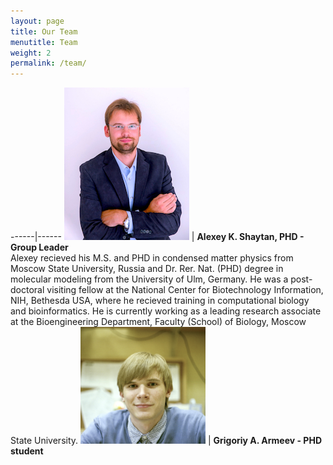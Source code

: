 ```yaml
---
layout: page
title: Our Team
menutitle: Team
weight: 2
permalink: /team/
---
```


 ------|------
 <img src="/assets/photo_aksh.jpg" width="200px" /> | <b>Alexey K. Shaytan, PHD - Group Leader</b> <br> Alexey recieved his M.S. and PHD in condensed matter physics from Moscow State University, Russia and Dr. Rer. Nat. (PHD) degree in molecular modeling from the University of Ulm, Germany. He was a post-doctoral visiting fellow at the National Center for Biotechnology Information, NIH, Bethesda USA, where he recieved training in computational biology and bioinformatics. He is currently working as a leading research associate at the Bioengineering Department, Faculty (School) of Biology, Moscow State University. 
 <img src="/assets/photo_gaa.jpg" width="200px" /> | <b>Grigoriy A. Armeev - PHD student</b>


